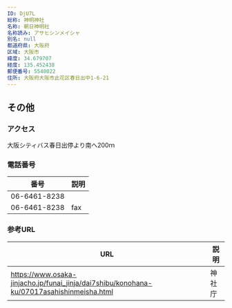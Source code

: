 ```yaml
---
ID: DjU7L
総称: 神明神社
名称: 朝日神明社
名称読み: アサヒシンメイシャ
別名: null
都道府県: 大阪府
区域: 大阪市
緯度: 34.679707
経度: 135.452438
郵便番号: 5540022
住所: 大阪府大阪市此花区春日出中1-6-21
---
```


## その他

### アクセス

大阪シティバス春日出停より南へ200ｍ

### 電話番号

| 番号         | 説明 |
| ------------ | ---- |
| 06-6461-8238 |      |
| 06-6461-8238 | fax  |

### 参考URL

| URL                                                                                       | 説明   |
| ----------------------------------------------------------------------------------------- | ------ |
| https://www.osaka-jinjacho.jp/funai_jinja/dai7shibu/konohana-ku/07017asahishinmeisha.html | 神社庁 |

